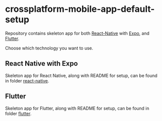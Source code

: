 # crossplatform-mobile-app-default-setup

Repository contains skeleton app for both [React-Native](https://reactnative.dev) with [Expo](https://expo.dev), and [Flutter](https://flutter.dev).

Choose which technology you want to use.

## React Native with Expo

Skeleton app for React Native, along with README for setup, can be found in folder [react-native](react-native).

## Flutter

Skeleton app for Flutter, along with README for setup, can be found in folder [flutter](flutter).
